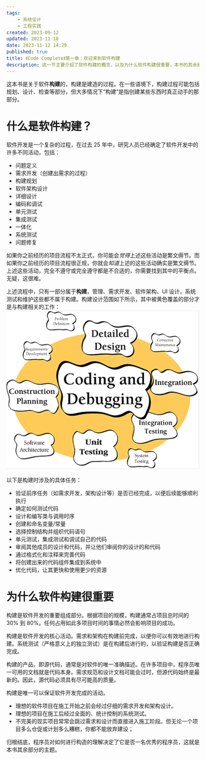 ```yaml
---
tags:
    - 系统设计
    - 工程实践
created: 2023-09-12
updated: 2023-11-18
date: 2023-11-12 14:29
published: true
title: 《Code Complete》第一章：欢迎来到软件构建
description: 这一节主要介绍了软件构建的概念，以及为什么软件构建很重要，本书的其余部分将会围绕软件构建展开。
---
```


这本书是关于软件**构建**的，构建是建造的过程。在一些语境下，构建过程可能包括规划、设计、检查等部分，但大多情况下“构建”是指创建某些东西时真正动手的那部分。

# 什么是软件构建？

软件开发是一个复杂的过程，在过去 25 年中，研究人员已经确定了软件开发中的许多不同活动，包括：

-   问题定义
-   需求开发（创建出需求的过程）
-   构建规划
-   软件架构设计
-   详细设计
-   编码和调试
-   单元测试
-   集成测试
-   一体化
-   系统测试
-   问题修复

如果你之前经历的项目流程不太正式，你可能会*觉得*上述这些活动是繁文缛节。而如果你之前经历的项目流程很正规，你就会*知道*上述的这些活动确实是繁文缛节。上述这些活动，完全不遵守或完全遵守都是不合适的，你需要找到其中的平衡点。无疑，这很难。

上述流程中，只有一部分属于**构建**，管理、需求开发、软件架构、UI 设计，系统测试和维护这些都不属于构建。构建设计范围如下所示，其中被黄色覆盖的部分才是与构建相关的工作：
![构建](/ch_01_welcome_to_software_construction/image-20230916104532.png)

以下是构建时涉及的具体任务：

-   验证前序任务（如需求开发，架构设计等）是否已经完成，以便后续能够顺利执行
-   确定如何测试代码
-   设计和编写类与调用时序
-   创建和命名变量/常量
-   选择控制结构并组织代码语句
-   单元测试，集成测试和调试自己的代码
-   审阅其他成员的设计和代码，并让他们审阅你的设计的和代码
-   通过格式化和注释来完善代码
-   将创建出来的代码组件集成到系统中
-   优化代码，让其更快和使用更少的资源

# 为什么软件构建很重要

构建是软件开发的重要组成部分。根据项目的规模，构建通常占项目总时间的 30% 到 80%。任何占用如此多项目时间的事情必然会影响项目的成功。

构建是软件开发的核心活动。需求和架构在构建前完成，以便你可以有效地进行构建。系统测试（严格意义上的独立测试）是在构建后进行的，以验证构建是否正确完成。

构建的产品，即源代码，通常是对软件的唯一准确描述。在许多项目中，程序员唯一可用的文档就是代码本身。需求规范和设计文档可能会过时，但源代码始终是最新的。因此，源代码必须具有尽可能高的质量。

构建是唯一可以保证软件开发完成的活动。

-   理想的软件项目在施工开始之前会经过仔细的需求开发和架构设计。
-   理想的项目在施工后经过全面的、统计控制的系统测试。
-   不完美的现实项目常常会跳过需求和设计而直接进入施工阶段。但无论一个项目多么仓促或计划多么糟糕，你都不能放弃建设；

归根结底，程序员对如何进行构造的理解决定了它是否一名优秀的程序员，这就是本书其余部分的主题。
